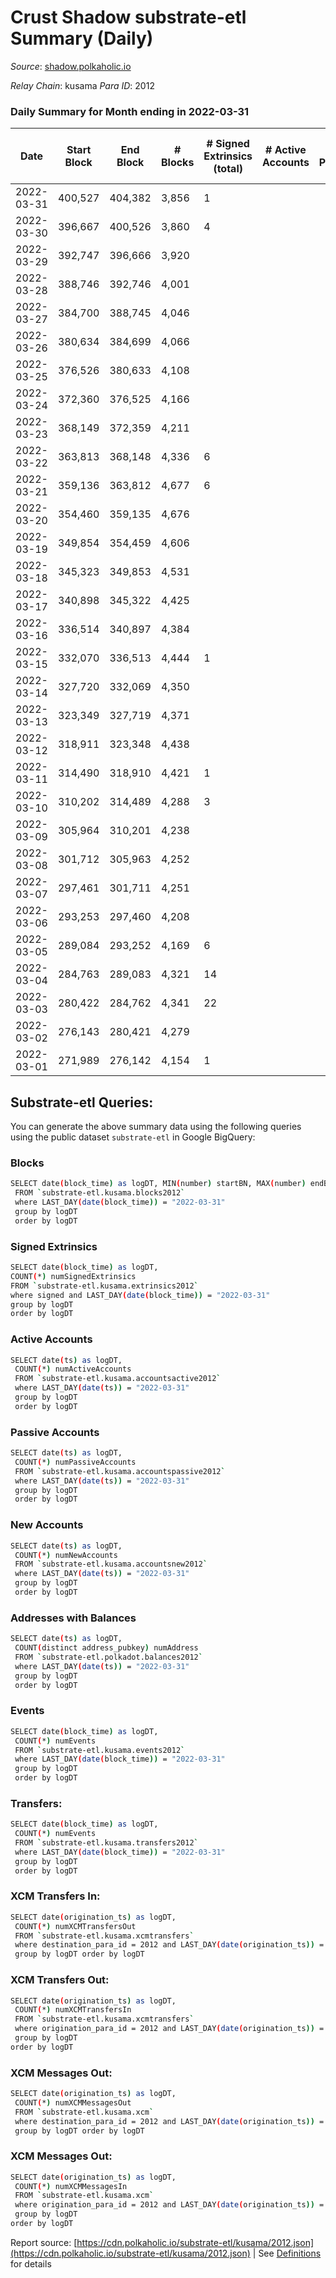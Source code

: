 # Crust Shadow substrate-etl Summary (Daily)

_Source_: [shadow.polkaholic.io](https://shadow.polkaholic.io)

*Relay Chain*: kusama
*Para ID*: 2012



### Daily Summary for Month ending in 2022-03-31


| Date | Start Block | End Block | # Blocks | # Signed Extrinsics (total) | # Active Accounts | # Passive | # New | # Addresses with Balances | # Events | # Transfers | # XCM Transfers In | # XCM Transfers Out | # XCM In | # XCM Out | Issues | 
| ---- | ----------- | --------- | -------- | --------------------------- | ----------------- | --------- | ----- | ------------------------- | -------- | ----------- | ------------------ | ------------------- | -------- | --------- | ------ |
| 2022-03-31 | 400,527 | 404,382 | 3,856 | 1 |  |  |  | 1,317 | 7,720 | 1 ($2.27) |   |   |  |  |  |
| 2022-03-30 | 396,667 | 400,526 | 3,860 | 4 |  |  |  | 1,316 | 7,742 |   |   |   |  |  |  |
| 2022-03-29 | 392,747 | 396,666 | 3,920 |  |  |  |  | 1,316 | 7,844 |   |   |   |  |  |  |
| 2022-03-28 | 388,746 | 392,746 | 4,001 |  |  |  |  | 1,316 | 8,004 |   |   |   |  |  |  |
| 2022-03-27 | 384,700 | 388,745 | 4,046 |  |  |  |  | 1,316 | 8,093 |   |   |   |  |  |  |
| 2022-03-26 | 380,634 | 384,699 | 4,066 |  |  |  |  | 1,316 | 8,133 |   |   |   |  |  |  |
| 2022-03-25 | 376,526 | 380,633 | 4,108 |  |  |  |  | 1,316 | 8,217 |   |   |   |  |  |  |
| 2022-03-24 | 372,360 | 376,525 | 4,166 |  |  |  |  | 1,316 | 8,333 |   |   |   |  |  |  |
| 2022-03-23 | 368,149 | 372,359 | 4,211 |  |  |  |  | 1,316 | 8,423 |   |   |   |  |  |  |
| 2022-03-22 | 363,813 | 368,148 | 4,336 | 6 |  |  |  | 1,316 | 8,697 | 2 ($51.72) |   |   |  |  |  |
| 2022-03-21 | 359,136 | 363,812 | 4,677 | 6 |  |  |  | 1,315 | 9,380 | 2 ($38.79) |   |   |  |  |  |
| 2022-03-20 | 354,460 | 359,135 | 4,676 |  |  |  |  | 1,314 | 9,353 |   |   |   |  |  |  |
| 2022-03-19 | 349,854 | 354,459 | 4,606 |  |  |  |  | 1,314 | 9,213 |   |   |   |  |  |  |
| 2022-03-18 | 345,323 | 349,853 | 4,531 |  |  |  |  | 1,314 | 9,064 |   |   |   |  |  |  |
| 2022-03-17 | 340,898 | 345,322 | 4,425 |  |  |  |  | 1,314 | 8,851 |   |   |   |  |  |  |
| 2022-03-16 | 336,514 | 340,897 | 4,384 |  |  |  |  | 1,314 | 8,769 |   |   |   |  |  |  |
| 2022-03-15 | 332,070 | 336,513 | 4,444 | 1 |  |  |  | 1,314 | 8,893 | 1 ($0.05) |   |   |  |  |  |
| 2022-03-14 | 327,720 | 332,069 | 4,350 |  |  |  |  | 1,313 | 8,701 |   |   |   |  |  |  |
| 2022-03-13 | 323,349 | 327,719 | 4,371 |  |  |  |  | 1,313 | 8,744 |   |   |   |  |  |  |
| 2022-03-12 | 318,911 | 323,348 | 4,438 |  |  |  |  | 1,313 | 8,877 |   |   |   |  |  |  |
| 2022-03-11 | 314,490 | 318,910 | 4,421 | 1 |  |  |  | 1,313 | 11,426 | 1,290 ($63,864.95) |   |   |  |  |  |
| 2022-03-10 | 310,202 | 314,489 | 4,288 | 3 |  |  |  | 1,313 | 8,588 | 1 ($65,092.53) |   |   |  |  |  |
| 2022-03-09 | 305,964 | 310,201 | 4,238 |  |  |  |  | 1,313 | 8,478 |   |   |   |  |  |  |
| 2022-03-08 | 301,712 | 305,963 | 4,252 |  |  |  |  | 1,313 | 8,505 |   |   |   |  |  |  |
| 2022-03-07 | 297,461 | 301,711 | 4,251 |  |  |  |  | 1,313 | 8,503 |   |   |   |  |  |  |
| 2022-03-06 | 293,253 | 297,460 | 4,208 |  |  |  |  | 1,313 | 8,417 |   |   |   |  |  |  |
| 2022-03-05 | 289,084 | 293,252 | 4,169 | 6 |  |  |  | 1,313 | 8,363 | 2 ($200.71) |   |   |  |  |  |
| 2022-03-04 | 284,763 | 289,083 | 4,321 | 14 |  |  |  | 1,312 | 16,437 | 2,584 ($503,642.51) |   |   |  |  |  |
| 2022-03-03 | 280,422 | 284,762 | 4,341 | 22 |  |  |  | 20 | 8,778 | 8 ($58,305.22) |   |   |  |  |  |
| 2022-03-02 | 276,143 | 280,421 | 4,279 |  |  |  |  | 15 | 8,559 |   |   |   |  |  |  |
| 2022-03-01 | 271,989 | 276,142 | 4,154 | 1 |  |  |  | 15 | 8,313 | 1  |   |   |  |  |  |

## Substrate-etl Queries:
You can generate the above summary data using the following queries using the public dataset `substrate-etl` in Google BigQuery:

### Blocks
```bash
SELECT date(block_time) as logDT, MIN(number) startBN, MAX(number) endBN, COUNT(*) numBlocks 
 FROM `substrate-etl.kusama.blocks2012`  
 where LAST_DAY(date(block_time)) = "2022-03-31" 
 group by logDT 
 order by logDT
```

### Signed Extrinsics
```bash
SELECT date(block_time) as logDT, 
COUNT(*) numSignedExtrinsics 
FROM `substrate-etl.kusama.extrinsics2012`  
where signed and LAST_DAY(date(block_time)) = "2022-03-31" 
group by logDT 
order by logDT
```

### Active Accounts
```bash
SELECT date(ts) as logDT, 
 COUNT(*) numActiveAccounts 
 FROM `substrate-etl.kusama.accountsactive2012` 
 where LAST_DAY(date(ts)) = "2022-03-31" 
 group by logDT 
 order by logDT
```

### Passive Accounts
```bash
SELECT date(ts) as logDT, 
 COUNT(*) numPassiveAccounts 
 FROM `substrate-etl.kusama.accountspassive2012` 
 where LAST_DAY(date(ts)) = "2022-03-31" 
 group by logDT 
 order by logDT
```

### New Accounts
```bash
SELECT date(ts) as logDT, 
 COUNT(*) numNewAccounts 
 FROM `substrate-etl.kusama.accountsnew2012` 
 where LAST_DAY(date(ts)) = "2022-03-31" 
 group by logDT
 order by logDT
```

### Addresses with Balances
```bash
SELECT date(ts) as logDT,
 COUNT(distinct address_pubkey) numAddress 
 FROM `substrate-etl.polkadot.balances2012` 
 where LAST_DAY(date(ts)) = "2022-03-31" 
 group by logDT 
 order by logDT
```

### Events
```bash
SELECT date(block_time) as logDT, 
 COUNT(*) numEvents 
 FROM `substrate-etl.kusama.events2012` 
 where LAST_DAY(date(block_time)) = "2022-03-31" 
 group by logDT 
 order by logDT
```

### Transfers:
```bash
SELECT date(block_time) as logDT, 
 COUNT(*) numEvents 
 FROM `substrate-etl.kusama.transfers2012` 
 where LAST_DAY(date(block_time)) = "2022-03-31" 
 group by logDT 
 order by logDT
```

### XCM Transfers In:
```bash
SELECT date(origination_ts) as logDT, 
 COUNT(*) numXCMTransfersOut 
 FROM `substrate-etl.kusama.xcmtransfers` 
 where destination_para_id = 2012 and LAST_DAY(date(origination_ts)) = "2022-03-31" 
 group by logDT order by logDT
```

### XCM Transfers Out:
```bash
SELECT date(origination_ts) as logDT, 
 COUNT(*) numXCMTransfersIn 
 FROM `substrate-etl.kusama.xcmtransfers` 
 where origination_para_id = 2012 and LAST_DAY(date(origination_ts)) = "2022-03-31" 
 group by logDT 
order by logDT
```

### XCM Messages Out:
```bash
SELECT date(origination_ts) as logDT, 
 COUNT(*) numXCMMessagesOut 
 FROM `substrate-etl.kusama.xcm` 
 where destination_para_id = 2012 and LAST_DAY(date(origination_ts)) = "2022-03-31" 
 group by logDT order by logDT
```

### XCM Messages Out:
```bash
SELECT date(origination_ts) as logDT, 
 COUNT(*) numXCMMessagesIn 
 FROM `substrate-etl.kusama.xcm` 
 where origination_para_id = 2012 and LAST_DAY(date(origination_ts)) = "2022-03-31" 
 group by logDT 
order by logDT
```


Report source: [https://cdn.polkaholic.io/substrate-etl/kusama/2012.json](https://cdn.polkaholic.io/substrate-etl/kusama/2012.json) | See [Definitions](/DEFINITIONS.md) for details
